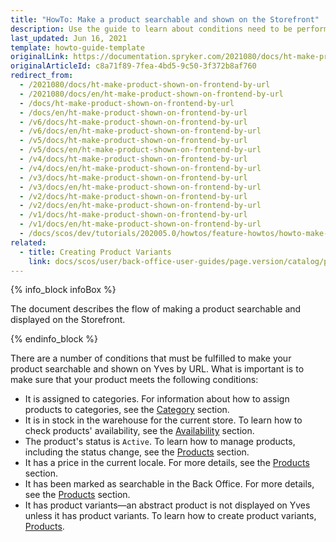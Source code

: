 ```yaml
---
title: "HowTo: Make a product searchable and shown on the Storefront"
description: Use the guide to learn about conditions need to be performed to make a product searchable in the online store.
last_updated: Jun 16, 2021
template: howto-guide-template
originalLink: https://documentation.spryker.com/2021080/docs/ht-make-product-shown-on-frontend-by-url
originalArticleId: c8a71f89-7fea-4bd5-9c50-3f372b8af760
redirect_from:
  - /2021080/docs/ht-make-product-shown-on-frontend-by-url
  - /2021080/docs/en/ht-make-product-shown-on-frontend-by-url
  - /docs/ht-make-product-shown-on-frontend-by-url
  - /docs/en/ht-make-product-shown-on-frontend-by-url
  - /v6/docs/ht-make-product-shown-on-frontend-by-url
  - /v6/docs/en/ht-make-product-shown-on-frontend-by-url
  - /v5/docs/ht-make-product-shown-on-frontend-by-url
  - /v5/docs/en/ht-make-product-shown-on-frontend-by-url
  - /v4/docs/ht-make-product-shown-on-frontend-by-url
  - /v4/docs/en/ht-make-product-shown-on-frontend-by-url
  - /v3/docs/ht-make-product-shown-on-frontend-by-url
  - /v3/docs/en/ht-make-product-shown-on-frontend-by-url
  - /v2/docs/ht-make-product-shown-on-frontend-by-url
  - /v2/docs/en/ht-make-product-shown-on-frontend-by-url
  - /v1/docs/ht-make-product-shown-on-frontend-by-url
  - /v1/docs/en/ht-make-product-shown-on-frontend-by-url
  - /docs/scos/dev/tutorials/202005.0/howtos/feature-howtos/howto-make-a-product-searchable-and-shown-on-the-storefront.html
related:
  - title: Creating Product Variants
    link: docs/scos/user/back-office-user-guides/page.version/catalog/products/manage-concrete-products/creating-product-variants.html
---
```


{% info_block infoBox %}

The document describes the flow of making a product searchable and displayed on the Storefront.

{% endinfo_block %}

There are a number of conditions that must be fulfilled to make your product searchable and shown on Yves by URL. What is important is to make sure that your product meets the following conditions:

* It is assigned to categories. For information about how to assign products to categories, see the [Category](/docs/pbc/all/product-information-management/{{site.version}}/manage-in-the-back-office/category/assign-products-to-categories.html) section.
* It is in stock in the warehouse for the current store. To learn how to check products' availability, see the [Availability](/docs/scos/user/back-office-user-guides/{{site.version}}/catalog/availability/managing-products-availability.html) section.
* The product's status is `Active`. To learn how to manage products, including the status change, see the [Products](/docs/pbc/all/product-information-management/{{site.version}}/manage-in-the-back-office/products/manage-products.html#activating-products) section.
* It has a price in the current locale. For more details, see the [Products](/docs/pbc/all/product-information-management/{{site.version}}/manage-in-the-back-office/products/manage-products.html) section.
* It has been marked as searchable in the Back Office. For more details, see the [Products](/docs/pbc/all/product-information-management/{{site.version}}/manage-in-the-back-office/products/manage-product-variants/create-product-variants.html) section.
* It has product variants—an abstract product is not displayed on Yves unless it has product variants. To learn how to create product variants, [Products](/docs/pbc/all/product-information-management/{{site.version}}/manage-in-the-back-office/products/manage-product-variants/create-product-variants.html).
